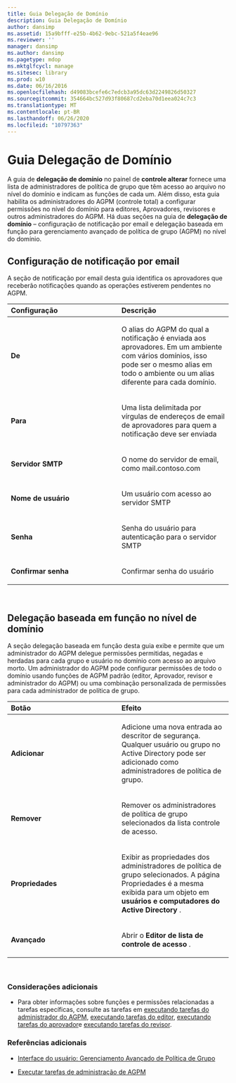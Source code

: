 ```yaml
---
title: Guia Delegação de Domínio
description: Guia Delegação de Domínio
author: dansimp
ms.assetid: 15a9bfff-e25b-4b62-9ebc-521a5f4eae96
ms.reviewer: ''
manager: dansimp
ms.author: dansimp
ms.pagetype: mdop
ms.mktglfcycl: manage
ms.sitesec: library
ms.prod: w10
ms.date: 06/16/2016
ms.openlocfilehash: d49083bcefe6c7edcb3a95dc63d2249826d50327
ms.sourcegitcommit: 354664bc527d93f80687cd2eba70d1eea024c7c3
ms.translationtype: MT
ms.contentlocale: pt-BR
ms.lasthandoff: 06/26/2020
ms.locfileid: "10797363"
---
```

# Guia Delegação de Domínio


A guia de **delegação de domínio** no painel de **controle alterar** fornece uma lista de administradores de política de grupo que têm acesso ao arquivo no nível do domínio e indicam as funções de cada um. Além disso, esta guia habilita os administradores do AGPM (controle total) a configurar permissões no nível do domínio para editores, Aprovadores, revisores e outros administradores do AGPM. Há duas seções na guia de **delegação de domínio** – configuração de notificação por email e delegação baseada em função para gerenciamento avançado de política de grupo (AGPM) no nível do domínio.

## Configuração de notificação por email


A seção de notificação por email desta guia identifica os aprovadores que receberão notificações quando as operações estiverem pendentes no AGPM.

<table>
<colgroup>
<col width="50%" />
<col width="50%" />
</colgroup>
<thead>
<tr class="header">
<th align="left">Configuração</th>
<th align="left">Descrição</th>
</tr>
</thead>
<tbody>
<tr class="odd">
<td align="left"><p><strong>De</strong></p></td>
<td align="left"><p>O alias do AGPM do qual a notificação é enviada aos aprovadores. Em um ambiente com vários domínios, isso pode ser o mesmo alias em todo o ambiente ou um alias diferente para cada domínio.</p></td>
</tr>
<tr class="even">
<td align="left"><p><strong>Para</strong></p></td>
<td align="left"><p>Uma lista delimitada por vírgulas de endereços de email de aprovadores para quem a notificação deve ser enviada</p></td>
</tr>
<tr class="odd">
<td align="left"><p><strong>Servidor SMTP</strong></p></td>
<td align="left"><p>O nome do servidor de email, como mail.contoso.com</p></td>
</tr>
<tr class="even">
<td align="left"><p><strong>Nome de usuário</strong></p></td>
<td align="left"><p>Um usuário com acesso ao servidor SMTP</p></td>
</tr>
<tr class="odd">
<td align="left"><p><strong>Senha</strong></p></td>
<td align="left"><p>Senha do usuário para autenticação para o servidor SMTP</p></td>
</tr>
<tr class="even">
<td align="left"><p><strong>Confirmar senha</strong></p></td>
<td align="left"><p>Confirmar senha do usuário</p></td>
</tr>
</tbody>
</table>

 

## Delegação baseada em função no nível de domínio


A seção delegação baseada em função desta guia exibe e permite que um administrador do AGPM delegue permissões permitidas, negadas e herdadas para cada grupo e usuário no domínio com acesso ao arquivo morto. Um administrador do AGPM pode configurar permissões de todo o domínio usando funções de AGPM padrão (editor, Aprovador, revisor e administrador do AGPM) ou uma combinação personalizada de permissões para cada administrador de política de grupo.

<table>
<colgroup>
<col width="50%" />
<col width="50%" />
</colgroup>
<thead>
<tr class="header">
<th align="left">Botão</th>
<th align="left">Efeito</th>
</tr>
</thead>
<tbody>
<tr class="odd">
<td align="left"><p><strong>Adicionar</strong></p></td>
<td align="left"><p>Adicione uma nova entrada ao descritor de segurança. Qualquer usuário ou grupo no Active Directory pode ser adicionado como administradores de política de grupo.</p></td>
</tr>
<tr class="even">
<td align="left"><p><strong>Remover</strong></p></td>
<td align="left"><p>Remover os administradores de política de grupo selecionados da lista controle de acesso.</p></td>
</tr>
<tr class="odd">
<td align="left"><p><strong>Propriedades</strong></p></td>
<td align="left"><p>Exibir as propriedades dos administradores de política de grupo selecionados. A página Propriedades é a mesma exibida para um objeto em <strong> usuários e computadores do Active Directory </strong> .</p></td>
</tr>
<tr class="even">
<td align="left"><p><strong>Avançado</strong></p></td>
<td align="left"><p>Abrir o <strong> Editor de lista de controle de acesso </strong> .</p></td>
</tr>
</tbody>
</table>

 

### Considerações adicionais

-   Para obter informações sobre funções e permissões relacionadas a tarefas específicas, consulte as tarefas em [executando tarefas do administrador do AGPM](performing-agpm-administrator-tasks.md), [executando tarefas do editor](performing-editor-tasks.md), [executando tarefas do aprovador](performing-approver-tasks.md)e [executando tarefas do revisor](performing-reviewer-tasks.md).

### Referências adicionais

-   [Interface do usuário: Gerenciamento Avançado de Política de Grupo](user-interface-advanced-group-policy-management.md)

-   [Executar tarefas de administração de AGPM](performing-agpm-administrator-tasks.md)

 

 





